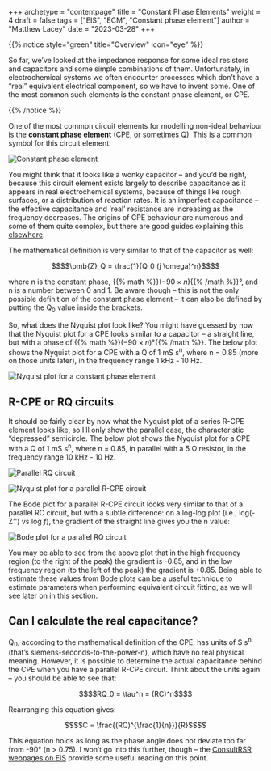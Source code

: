 +++
archetype = "contentpage"
title = "Constant Phase Elements"
weight = 4
draft = false
tags = ["EIS", "ECM", "Constant phase element"]
author = "Matthew Lacey"
date = "2023-03-28"
+++

{{% notice style="green" title="Overview" icon="eye" %}}

So far, we’ve looked at the impedance response for some ideal resistors and capacitors and some simple combinations of them. Unfortunately, in electrochemical systems we often encounter processes which don’t have a “real” equivalent electrical component, so we have to invent some. One of the most common such elements is the constant phase element, or CPE.

{{% /notice %}}

One of the most common circuit elements for modelling non-ideal behaviour is the **constant phase element** (CPE, or sometimes Q). This is a common symbol for this circuit element:

![Constant phase element](/images/experimental-electrochemistry/eis/ec-q.svg?height=40px)

You might think that it looks like a wonky capacitor – and you’d be right, because this circuit element exists largely to describe capacitance as it appears in real electrochemical systems, because of things like rough surfaces, or a distribution of reaction rates. It is an imperfect capacitance – the effective capacitance and ‘real’ resistance are increasing as the frequency decreases. The origins of CPE behaviour are numerous and some of them quite complex, but there are good guides explaining this [elsewhere](http://consultrsr.net/resources/eis/cpe2.htm).

The mathematical definition is very similar to that of the capacitor as well:

```math
$$\pmb{Z}_Q = \frac{1}{Q_0 (j \omega)^n}$$
```

where n is the constant phase, {{% math %}}$(-90 \times n)${{% /math %}}°, and n is a number between 0 and 1. Be aware though – this is not the only possible definition of the constant phase element – it can also be defined by putting the Q<sub>0</sub> value inside the brackets.

So, what does the Nyquist plot look like? You might have guessed by now that the Nyquist plot for a CPE looks similar to a capacitor – a straight line, but with a phase of {{% math %}}$(-90 \times n)$°{{% /math %}}. The below plot shows the Nyquist plot for a CPE with a Q of 1 mS s<sup>n</sup>, where n = 0.85 (more on those units later), in the frequency range 1 kHz - 10 Hz.

![Nyquist plot for a constant phase element](/images/experimental-electrochemistry/eis/nyquist-q.png?width=300px "Nyquist plot for a constant phase element")

## R-CPE or RQ circuits

It should be fairly clear by now what the Nyquist plot of a series R-CPE element looks like, so I’ll only show the parallel case, the characteristic “depressed” semicircle. The below plot shows the Nyquist plot for a CPE with a Q of 1 mS s<sup>n</sup>, where n = 0.85, in parallel with a 5 Ω resistor, in the frequency range 10 kHz - 10 Hz.

![Parallel RQ circuit](/images/experimental-electrochemistry/eis/ec-prq.svg?height=100px)

![Nyquist plot for a parallel R-CPE circuit](/images/experimental-electrochemistry/eis/nyquist-prq.png?width=450px "Nyquist plot for a parallel R-CPE circuit")

The Bode plot for a parallel R-CPE circuit looks very similar to that of a parallel RC circuit, but with a subtle difference: on a log-log plot (i.e., log(-Z'') vs log _f_), the gradient of the straight line gives you the n value:

![Bode plot for a parallel RQ circuit](/images/experimental-electrochemistry/eis/bode-prq.png?width=450px "Bode plot for a parallel RQ circuit")

You may be able to see from the above plot that in the high frequency region (to the right of the peak) the gradient is -0.85, and in the low frequency region (to the left of the peak) the gradient is +0.85. Being able to estimate these values from Bode plots can be a useful technique to estimate parameters when performing equivalent circuit fitting, as we will see later on in this section.

## Can I calculate the real capacitance?

Q<sub>0</sub>, according to the mathematical definition of the CPE, has units of S s<sup>n</sup> (that’s siemens-seconds-to-the-power-n), which have no real physical meaning. However, it is possible to determine the actual capacitance behind the CPE when you have a parallel R-CPE circuit. Think about the units again – you should be able to see that:

```math
$$RQ_0 = \tau^n = (RC)^n$$
```

Rearranging this equation gives:

```math
$$C = \frac{(RQ)^{\frac{1}{n}}}{R}$$
```

This equation holds as long as the phase angle does not deviate too far from -90° (n > 0.75). I won’t go into this further, though – the [ConsultRSR webpages on EIS](http://consultrsr.net/resources/eis/cpecalc.htm) provide some useful reading on this point.